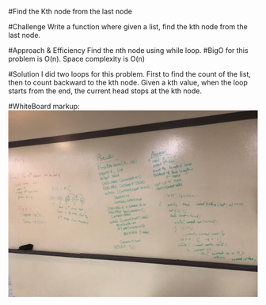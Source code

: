 #Find the Kth node from the last node

#Challenge
Write a function where given a list, find the kth node from the last node.

#Approach & Efficiency
Find the nth node using while loop. 
#BigO for this problem is O(n).
Space complexity is O(n)

#Solution
I did two loops for this problem. First to find the count of the list, then to count backward to the kth node. Given a kth value, when the loop starts from the end, the current head stops at the kth node. 




#WhiteBoard
markup: ![whiteboard kthnode](/Assets/KthNode.JPG)